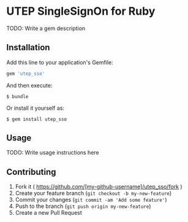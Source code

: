 # UTEP SingleSignOn for Ruby

TODO: Write a gem description

## Installation

Add this line to your application's Gemfile:

```ruby
gem 'utep_sso'
```

And then execute:

    $ bundle

Or install it yourself as:

    $ gem install utep_sso

## Usage

TODO: Write usage instructions here

## Contributing

1. Fork it ( https://github.com/[my-github-username]/utep_sso/fork )
2. Create your feature branch (`git checkout -b my-new-feature`)
3. Commit your changes (`git commit -am 'Add some feature'`)
4. Push to the branch (`git push origin my-new-feature`)
5. Create a new Pull Request
